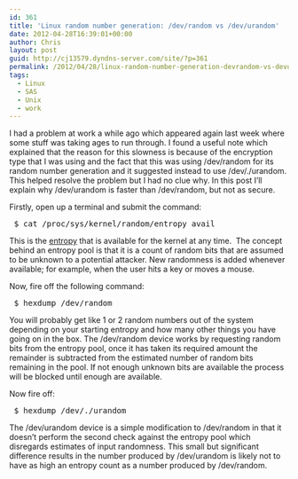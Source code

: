 ```yaml
---
id: 361
title: 'Linux random number generation: /dev/random vs /dev/urandom'
date: 2012-04-28T16:39:01+00:00
author: Chris
layout: post
guid: http://cj13579.dyndns-server.com/site/?p=361
permalink: /2012/04/28/linux-random-number-generation-devrandom-vs-devurandom/
tags:
  - Linux
  - SAS
  - Unix
  - work
---
```

I had a problem at work a while ago which appeared again last week where some stuff was taking ages to run through. I found a useful note which explained that the reason for this slowness is because of the encryption type that I was using and the fact that this was using /dev/random for its random number generation and it suggested instead to use /dev/./urandom. This helped resolve the problem but I had no clue why. In this post I&#8217;ll explain why /dev/urandom is faster than /dev/random, but not as secure.

<!--more-->Firstly, open up a terminal and submit the command:

<pre> $ cat /proc/sys/kernel/random/entropy_avail</pre>

This is the [entropy](http://en.wikipedia.org/wiki/Entropy_(information_theory)) that is available for the kernel at any time.  The concept behind an entropy pool is that it is a count of random bits that are assumed to be unknown to a potential attacker. New randomness is added whenever available; for example, when the user hits a key or moves a mouse.

Now, fire off the following command:

<pre> $ hexdump /dev/random</pre>

You will probably get like 1 or 2 random numbers out of the system depending on your starting entropy and how many other things you have going on in the box. The /dev/random device works by requesting random bits from the entropy pool, once it has taken its required amount the remainder is subtracted from the estimated number of random bits remaining in the pool. If not enough unknown bits are available the process will be blocked until enough are available.

Now fire off:

<pre> $ hexdump /dev/./urandom</pre>

The /dev/urandom device is a simple modification to /dev/random in that it doesn&#8217;t perform the second check against the entropy pool which disregards estimates of input randomness. This small but significant difference results in the number produced by /dev/urandom is likely not to have as high an entropy count as a number produced by /dev/random.